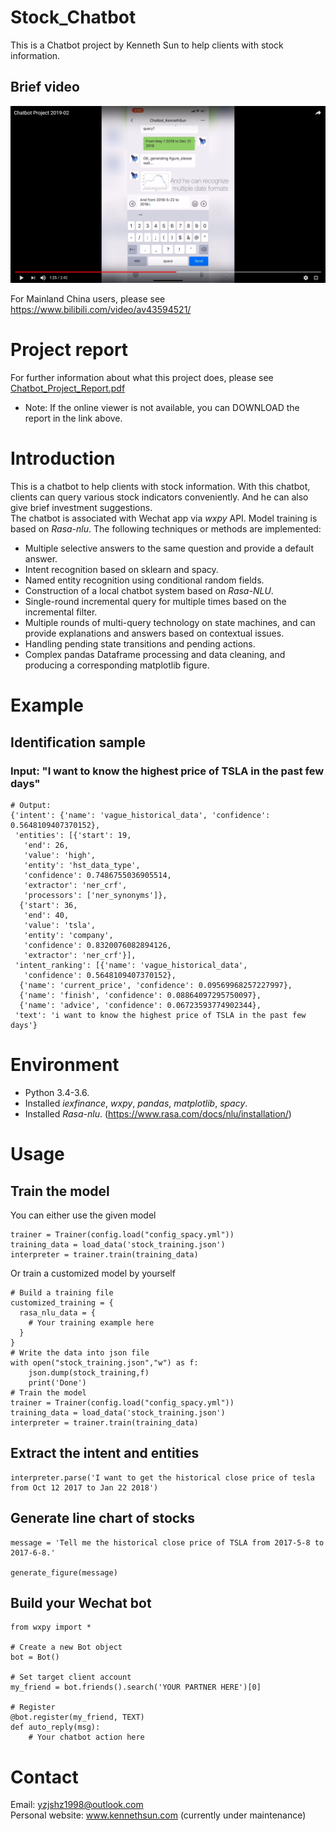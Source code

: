 # Stock_Chatbot
This is a Chatbot project by Kenneth Sun to help clients with stock information.

## Brief video

[![Everything Is AWESOME](video_preview.png)](https://youtu.be/beoH2ikcXqk "Everything is AWESOME")

For Mainland China users, please see https://www.bilibili.com/video/av43594521/

# Project report
For further information about what this project does, please see
[Chatbot_Project_Report.pdf](Chatbot_Project_Report.pdf)

- Note: If the online viewer is not available, you can DOWNLOAD the report in the link above.

# Introduction

This is a chatbot to help clients with stock information.
With this chatbot, clients can query various stock indicators conveniently. And he can also give brief investment suggestions.  
The chatbot is associated with Wechat app via _wxpy_ API. Model training is based on  _Rasa-nlu_.
The following techniques or methods are implemented:
- Multiple selective answers to the same question and provide a default answer.
- Intent recognition based on sklearn and spacy.
- Named entity recognition using conditional random fields.
- Construction of a local chatbot system based on _Rasa-NLU_.
- Single-round incremental query for multiple times based on the incremental filter.
- Multiple rounds of multi-query technology on state machines, and can provide explanations and answers based on contextual issues.
- Handling pending state transitions and pending actions.
- Complex pandas Dataframe processing and data cleaning, and producing a corresponding matplotlib figure.

# Example

## Identification sample

### Input: "I want to know the highest price of TSLA in the past few days"

```
# Output:
{'intent': {'name': 'vague_historical_data', 'confidence': 0.5648109407370152},
 'entities': [{'start': 19,
   'end': 26,
   'value': 'high',
   'entity': 'hst_data_type',
   'confidence': 0.7486755036905514,
   'extractor': 'ner_crf',
   'processors': ['ner_synonyms']},
  {'start': 36,
   'end': 40,
   'value': 'tsla',
   'entity': 'company',
   'confidence': 0.8320076082894126,
   'extractor': 'ner_crf'}],
 'intent_ranking': [{'name': 'vague_historical_data',
   'confidence': 0.5648109407370152},
  {'name': 'current_price', 'confidence': 0.09569968257227997},
  {'name': 'finish', 'confidence': 0.08864097295750097},
  {'name': 'advice', 'confidence': 0.06723593774902344},
 'text': 'i want to know the highest price of TSLA in the past few days'}
```

# Environment

- Python 3.4-3.6.
- Installed _iexfinance_, _wxpy_, _pandas_, _matplotlib_, _spacy_.
- Installed _Rasa-nlu_. (https://www.rasa.com/docs/nlu/installation/)

# Usage

## Train the model

You can either use the given model
```
trainer = Trainer(config.load("config_spacy.yml"))
training_data = load_data('stock_training.json')
interpreter = trainer.train(training_data)
```
Or train a customized model by yourself
```
# Build a training file
customized_training = {
  rasa_nlu_data = {
    # Your training example here
  }
}
# Write the data into json file
with open("stock_training.json","w") as f:
    json.dump(stock_training,f)
    print('Done')
# Train the model
trainer = Trainer(config.load("config_spacy.yml"))
training_data = load_data('stock_training.json')
interpreter = trainer.train(training_data)
```
## Extract the intent and entities

```
interpreter.parse('I want to get the historical close price of tesla from Oct 12 2017 to Jan 22 2018')
```

## Generate line chart of stocks

```
message = 'Tell me the historical close price of TSLA from 2017-5-8 to 2017-6-8.'

generate_figure(message)
```

## Build your Wechat bot

```
from wxpy import *

# Create a new Bot object
bot = Bot()

# Set target client account
my_friend = bot.friends().search('YOUR PARTNER HERE')[0]

# Register
@bot.register(my_friend, TEXT)
def auto_reply(msg):
    # Your chatbot action here
```

# Contact

Email: yzjshz1998@outlook.com  
Personal website: www.kennethsun.com (currently under maintenance)
